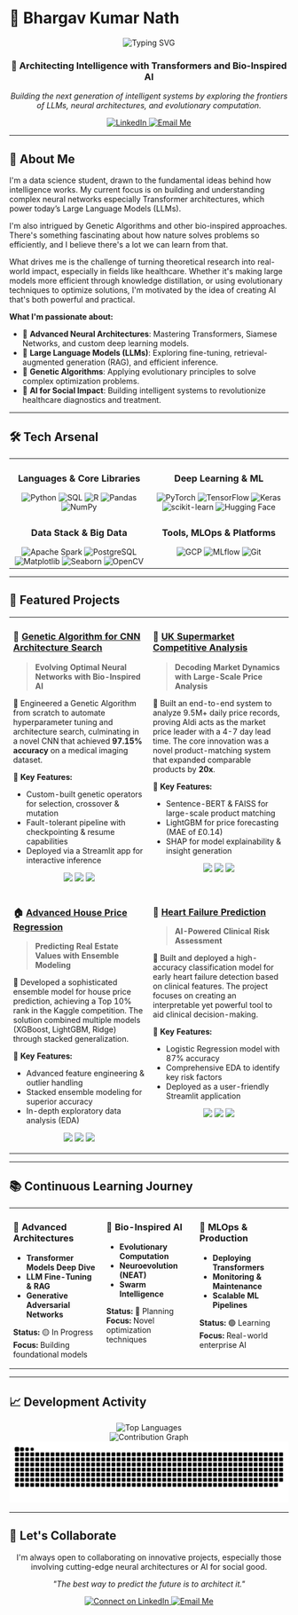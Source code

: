 # 🚀 Bhargav Kumar Nath

<div align="center">
  
  <!-- Animated Header (using a more reliable host) -->
  <img src="https://readme-typing-svg.vercel.app/api?font=Fira+Code&weight=500&size=28&pause=1000&color=00D4FF¢er=true&vCenter=true&width=600&lines=Neural+Network+Architect;LLM+/+Transformer+Specialist;Genetic+Algorithm+Explorer;AI+for+Healthcare+Innovator" alt="Typing SVG" />
  
  <br/>
  
  <!-- Professional Tagline -->
  <h3>🧠 Architecting Intelligence with Transformers and Bio-Inspired AI</h3>
  <p><em>Building the next generation of intelligent systems by exploring the frontiers of LLMs, neural architectures, and evolutionary computation.</em></p>
  
  <!-- Social Links -->
  <p>
    <a href="https://www.linkedin.com/in/bhargav-kumar-nath-91b59920b/">
      <img src="https://img.shields.io/badge/LinkedIn-0077B5?style=for-the-badge&logo=linkedin&logoColor=white" alt="LinkedIn"/>
    </a>
    <a href="https://mail.google.com/mail/?view=cm&to=bhargavkumarnathh@gmail.com" target="_blank" rel="noopener noreferrer">
  <img src="https://img.shields.io/badge/Email-EA4335?style=for-the-badge&logo=gmail&logoColor=white" alt="Email Me"/>
</a>

  </p>
  
</div>

---

## 🎯 About Me

I'm a data science student, drawn to the fundamental ideas behind how intelligence works. My current focus is on building and understanding complex neural networks especially Transformer architectures, which power today’s Large Language Models (LLMs).

I'm also intrigued by Genetic Algorithms and other bio-inspired approaches. There's something fascinating about how nature solves problems so efficiently, and I believe there's a lot we can learn from that.

What drives me is the challenge of turning theoretical research into real-world impact, especially in fields like healthcare. Whether it's making large models more efficient through knowledge distillation, or using evolutionary techniques to optimize solutions, I'm motivated by the idea of creating AI that's both powerful and practical.

**What I'm passionate about:**
- 🧠 **Advanced Neural Architectures**: Mastering Transformers, Siamese Networks, and custom deep learning models.
- 💬 **Large Language Models (LLMs)**: Exploring fine-tuning, retrieval-augmented generation (RAG), and efficient inference.
- 🧬 **Genetic Algorithms**: Applying evolutionary principles to solve complex optimization problems.
- 🏥 **AI for Social Impact**: Building intelligent systems to revolutionize healthcare diagnostics and treatment.

---

## 🛠️ Tech Arsenal

<table width="100%">
  <tr>
    <td width="50%" valign="top">
      <h3 align="center">Languages & Core Libraries</h3>
      <div align="center">
        <img src="https://img.shields.io/badge/Python-3776AB?style=for-the-badge&logo=python&logoColor=white" alt="Python" />
        <img src="https://img.shields.io/badge/SQL-4479A1?style=for-the-badge&logo=mysql&logoColor=white" alt="SQL" />
        <img src="https://img.shields.io/badge/R-276DC3?style=for-the-badge&logo=r&logoColor=white" alt="R" />
        <img src="https://img.shields.io/badge/Pandas-150458?style=for-the-badge&logo=pandas&logoColor=white" alt="Pandas" />
        <img src="https://img.shields.io/badge/NumPy-013243?style=for-the-badge&logo=numpy&logoColor=white" alt="NumPy" />
      </div>
    </td>
    <td width="50%" valign="top">
      <h3 align="center">Deep Learning & ML</h3>
      <div align="center">
        <img src="https://img.shields.io/badge/PyTorch-EE4C2C?style=for-the-badge&logo=pytorch&logoColor=white" alt="PyTorch" />
        <img src="https://img.shields.io/badge/TensorFlow-FF6F00?style=for-the-badge&logo=tensorflow&logoColor=white" alt="TensorFlow" />
        <img src="https://img.shields.io/badge/Keras-D00000?style=for-the-badge&logo=keras&logoColor=white" alt="Keras" />
        <img src="https://img.shields.io/badge/scikit--learn-F7931E?style=for-the-badge&logo=scikit-learn&logoColor=white" alt="scikit-learn" />
        <img src="https://img.shields.io/badge/Hugging_Face-FFD21E?style=for-the-badge&logo=huggingface&logoColor=black" alt="Hugging Face" />
      </div>
    </td>
  </tr>
  <tr>
    <td width="50%" valign="top">
      <h3 align="center">Data Stack & Big Data</h3>
      <div align="center">
        <img src="https://img.shields.io/badge/Apache_Spark-E25A1C?style=for-the-badge&logo=apachespark&logoColor=white" alt="Apache Spark" />
        <img src="https://img.shields.io/badge/PostgreSQL-4169E1?style=for-the-badge&logo=postgresql&logoColor=white" alt="PostgreSQL" />
        <img src="https://img.shields.io/badge/Matplotlib-3178C6?style=for-the-badge&logo=matplotlib&logoColor=white" alt="Matplotlib" />
        <img src="https://img.shields.io/badge/Seaborn-094C72?style=for-the-badge&logo=seaborn&logoColor=white" alt="Seaborn" />
        <img src="https://img.shields.io/badge/OpenCV-5C3EE8?style=for-the-badge&logo=opencv&logoColor=white" alt="OpenCV" />
      </div>
    </td>
    <td width="50%" valign="top">
      <h3 align="center">Tools, MLOps & Platforms</h3>
      <div align="center">
        <img src="https://img.shields.io/badge/Google_Cloud-4285F4?style=for-the-badge&logo=googlecloud&logoColor=white" alt="GCP" />
        <img src="https://img.shields.io/badge/MLflow-0B60B0?style=for-the-badge&logo=mlflow&logoColor=white" alt="MLflow" />
        <img src="https://img.shields.io/badge/Git-F05032?style=for-the-badge&logo=git&logoColor=white" alt="Git" />
      </div>
    </td>
  </tr>
</table>

---

## 🚀 Featured Projects

<table>
<tr>
<td width="50%" valign="top">

### 🧬 [Genetic Algorithm for CNN Architecture Search](https://github.com/BhargavKumarNath/Genetic-Algorithm-For-Hyperparameter-Optimisation)
> **Evolving Optimal Neural Networks with Bio-Inspired AI**

🎯 Engineered a Genetic Algorithm from scratch to automate hyperparameter tuning and architecture search, culminating in a novel CNN that achieved **97.15% accuracy** on a medical imaging dataset.

**🔬 Key Features:**
- Custom-built genetic operators for selection, crossover & mutation
- Fault-tolerant pipeline with checkpointing & resume capabilities
- Deployed via a Streamlit app for interactive inference

<p align="center">
  <img src="https://img.shields.io/badge/Python-3776AB?style=for-the-badge&logo=python&logoColor=white" />
  <img src="https://img.shields.io/badge/PyTorch-EE4C2C?style=for-the-badge&logo=pytorch&logoColor=white" />
  <img src="https://img.shields.io/badge/Streamlit-FF4B4B?style=for-the-badge&logo=streamlit&logoColor=white" />
</p>

</td>
<td width="50%" valign="top">

### 🛒 [UK Supermarket Competitive Analysis](https://github.com/BhargavKumarNath/PricePoint-Dynamics-Decoding-the-UK-Supermarket-Competitive-Landscape-with-Machine-Learning)
> **Decoding Market Dynamics with Large-Scale Price Analysis**

🎯 Built an end-to-end system to analyze 9.5M+ daily price records, proving Aldi acts as the market price leader with a 4-7 day lead time. The core innovation was a novel product-matching system that expanded comparable products by **20x**.

**🔬 Key Features:**
- Sentence-BERT & FAISS for large-scale product matching
- LightGBM for price forecasting (MAE of £0.14)
- SHAP for model explainability & insight generation

<p align="center">
  <img src="https://img.shields.io/badge/Python-3776AB?style=for-the-badge&logo=python&logoColor=white" />
  <img src="https://img.shields.io/badge/scikit--learn-F7931E?style=for-the-badge&logo=scikit-learn&logoColor=white" />
  <img src="https://img.shields.io/badge/LightGBM-006400?style=for-the-badge&logo=lightgbm&logoColor=white" />
</p>

</td>
</tr>
<tr>
<td width="50%" valign="top">

### 🏠 [Advanced House Price Regression](https://github.com/BhargavKumarNath/House-Prices-Advanced-Regression-Techniques)
> **Predicting Real Estate Values with Ensemble Modeling**

🎯 Developed a sophisticated ensemble model for house price prediction, achieving a Top 10% rank in the Kaggle competition. The solution combined multiple models (XGBoost, LightGBM, Ridge) through stacked generalization.

**🔬 Key Features:**
- Advanced feature engineering & outlier handling
- Stacked ensemble modeling for superior accuracy
- In-depth exploratory data analysis (EDA)

<p align="center">
  <img src="https://img.shields.io/badge/Python-3776AB?style=for-the-badge&logo=python&logoColor=white" />
  <img src="https://img.shields.io/badge/Kaggle-20BEFF?style=for-the-badge&logo=kaggle&logoColor=white" />
  <img src="https://img.shields.io/badge/XGBoost-006400?style=for-the-badge&logo=xgboost&logoColor=white" />
</p>

</td>
<td width="50%" valign="top">

### 🏥 [Heart Failure Prediction](https://github.com/BhargavKumarNath/Heart_Failure_Prediction)
> **AI-Powered Clinical Risk Assessment**

🎯 Built and deployed a high-accuracy classification model for early heart failure detection based on clinical features. The project focuses on creating an interpretable yet powerful tool to aid clinical decision-making.

**🔬 Key Features:**
- Logistic Regression model with 87% accuracy
- Comprehensive EDA to identify key risk factors
- Deployed as a user-friendly Streamlit application

<p align="center">
  <img src="https://img.shields.io/badge/Python-3776AB?style=for-the-badge&logo=python&logoColor=white" />
  <img src="https://img.shields.io/badge/scikit--learn-F7931E?style=for-the-badge&logo=scikit-learn&logoColor=white" />
    <img src="https://img.shields.io/badge/Pandas-150458?style=for-the-badge&logo=pandas&logoColor=white" />
</p>

</td>
</tr>
</table>

---

## 📚 Continuous Learning Journey

<table>
<tr>
<td width="33%" valign="top">

### 🧠 **Advanced Architectures**
- **Transformer Models Deep Dive**
- **LLM Fine-Tuning & RAG**
- **Generative Adversarial Networks**

**Status:** 🟡 In Progress  
**Focus:** Building foundational models

</td>
<td width="33%" valign="top">

### 🧬 **Bio-Inspired AI**
- **Evolutionary Computation**
- **Neuroevolution (NEAT)**
- **Swarm Intelligence**

**Status:** 🔵 Planning  
**Focus:** Novel optimization techniques

</td>
<td width="33%" valign="top">

### 🚀 **MLOps & Production**
- **Deploying Transformers**
- **Monitoring & Maintenance**
- **Scalable ML Pipelines**

**Status:** 🟢 Learning  
**Focus:** Real-world enterprise AI

</td>
</tr>
</table>

---

## 📈 Development Activity

<div align="center">
  <img src="https://github-readme-stats.vercel.app/api/top-langs/?username=BhargavKumarNath&layout=compact&theme=tokyonight&hide_border=true&bg_color=0D1117&title_color=00D4FF&text_color=ffffff" alt="Top Languages" />
</div>

<div align="center">
  <img src="https://github-readme-activity-graph.vercel.app/graph?username=BhargavKumarNath&theme=tokyo-night&hide_border=true&bg_color=0D1117&color=00D4FF&line=00D4FF&point=FF6B6B" alt="Contribution Graph" />
</div>

<!-- GitHub Contribution Snake Animation -->
<div align="center">
  <img src="https://raw.githubusercontent.com/platane/snk/output/github-contribution-grid-snake.svg?u=BhargavKumarNath&theme=github-dark" alt="github contribution snake animation"/>
</div>

---

## 🤝 Let's Collaborate

<div align="center">
  
  <p>
    I'm always open to collaborating on innovative projects, especially those involving cutting-edge neural architectures or AI for social good.
  </p>
  
  <p>
    <em>"The best way to predict the future is to architect it."</em>
  </p>
  
  <p>
    <a href="https://www.linkedin.com/in/bhargav-kumar-nath-91b59920b/">
      <img src="https://img.shields.io/badge/LinkedIn-Connect-0077B5?style=for-the-badge&logo=linkedin&logoColor=white" alt="Connect on LinkedIn"/>
    </a>
    <a href="https://mail.google.com/mail/?view=cm&to=bhargavkumarnathh@gmail.com" target="_blank" rel="noopener noreferrer">
  <img src="https://img.shields.io/badge/Email-EA4335?style=for-the-badge&logo=gmail&logoColor=white" alt="Email Me"/>
</a>
  </p>
  
</div>

